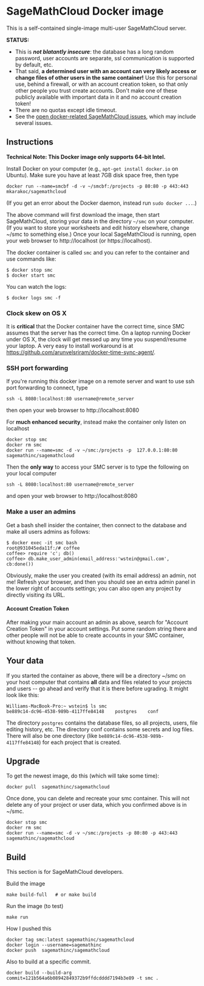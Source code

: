 # SageMathCloud Docker image

This is a self-contained single-image multi-user SageMathCloud server.

**STATUS:**
  - This is _**not blatantly insecure**_: the database has a long random password, user accounts are separate, ssl communication is supported by default, etc.
  - That said, **a determined user with an account can very likely access or change files of other users in the same container!** Use this for personal use, behind a firewall, or with an account creation token, so that only other people you trust create accounts.  Don't make one of these publicly available with important data in it and no account creation token!
  - There are no quotas except idle timeout.
  - See the [open docker-related SageMathCloud issues](https://github.com/sagemathinc/smc/issues?q=is%3Aopen+is%3Aissue+label%3AA-docker), which may include several issues.

## Instructions

**Technical Note: This Docker image only supports 64-bit Intel.**

Install Docker on your computer (e.g., `apt-get install docker.io` on Ubuntu).   Make sure you have at least 7GB disk space free, then type

    docker run --name=smcbf -d -v ~/smcbf:/projects -p 80:80 -p 443:443 mkarakoc/sagemathcloud

(If you get an error about the Docker daemon, instead run `sudo docker ...`.)

The above command will first download the image, then start SageMathCloud, storing your data in the directory `~/smc` on your computer. (If you want to store your worksheets and edit history elsewhere, change ~/smc to something else.)  Once your local SageMathCloud is running, open your web browser to http://localhost (or https://localhost).

The docker container is called `smc` and you can refer to the container and use commands like:

    $ docker stop smc
    $ docker start smc

You can watch the logs:

    $ docker logs smc -f

### Clock skew on OS X

It is **critical** that the Docker container have the correct time, since SMC assumes that the server has the correct time.
On a laptop running Docker under OS X, the clock will get messed up any time you suspend/resume your laptop.  A very easy to install workaround is at https://github.com/arunvelsriram/docker-time-sync-agent/.


### SSH port forwarding

If you're running this docker image on a remote server and want to use ssh port forwarding to connect, type

    ssh -L 8080:localhost:80 username@remote_server

then open your web browser to http://localhost:8080

For **much enhanced security**, instead make the container only listen on localhost

    docker stop smc
    docker rm smc
    docker run --name=smc -d -v ~/smc:/projects -p  127.0.0.1:80:80 sagemathinc/sagemathcloud

Then the **only way** to access your SMC server is to type the following on your local computer

    ssh -L 8080:localhost:80 username@remote_server

and open your web browser to http://localhost:8080

### Make a user an admins

Get a bash shell insider the container, then connect to the database and make all users admins as follows:

    $ docker exec -it smc bash
    root@931045eda11f:/# coffee
    coffee> require 'c'; db()
    coffee> db.make_user_admin(email_address:'wstein@gmail.com', cb:done())

Obviously, make the user you created (with its email address) an admin, not me!
Refresh your browser, and then you should see an extra admin panel in the lower right of accounts settings; you can also open any project by directly visiting its URL.

#### Account Creation Token

After making your main account an admin as above, search for "Account Creation Token" in your account settings. Put some random  string there and other people will not be able to create accounts in your SMC container, without knowing that token.

## Your data

If you started the container as above, there will be a directory ~/smc on your host computer that contains **all** data and files related to your projects and users -- go ahead and verify that it is there before ugrading.   It might look like this:

    Williams-MacBook-Pro:~ wstein$ ls smc
    be889c14-dc96-4538-989b-4117ffe84148	postgres    conf

The directory `postgres` contains the database files, so all projects, users, file editing history, etc.  The directory conf contains some secrets and log files.  There will also be one directory (like `be889c14-dc96-4538-989b-4117ffe84148`) for each project that is created.

## Upgrade


To get the newest image, do this (which will take some time):

    docker pull  sagemathinc/sagemathcloud

Once done, you can delete and recreate your smc container.  This will not delete any of your project or user data, which you confirmed above is in ~/smc.

    docker stop smc
    docker rm smc
    docker run --name=smc -d -v ~/smc:/projects -p 80:80 -p 443:443 sagemathinc/sagemathcloud


## Build

This section is for SageMathCloud developers.

Build the image

    make build-full   # or make build

Run the image (to test)

    make run

How I pushed this

    docker tag smc:latest sagemathinc/sagemathcloud
    docker login --username=sagemathinc
    docker push  sagemathinc/sagemathcloud

Also to build at a specific commit.

    docker build --build-arg commit=121b564a6b08942849372b9ffdcdddd7194b3e89 -t smc .
